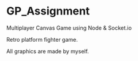 # GP_Assignment
Multiplayer Canvas Game using Node &amp; Socket.io

Retro platform fighter game. 

All graphics are made by myself. 
